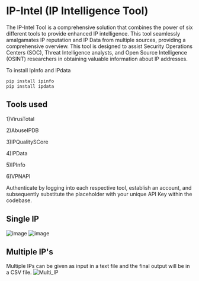 # IP-Intel (IP Intelligence Tool)

The IP-Intel Tool is a comprehensive solution that combines the power of six different tools to provide enhanced IP intelligence. This tool seamlessly amalgamates IP reputation and IP Data from multiple sources, providing a comprehensive overview. This tool is designed to assist Security Operations Centers (SOC), Threat Intelligence analysts, and Open Source Intelligence (OSINT) researchers in obtaining valuable information about IP addresses. 

To install IpInfo and IPdata
```console
pip install ipinfo
pip install ipdata
```

## Tools used

1)VirusTotal

2)AbuseIPDB

3)IPQualitySCore

4)IPData

5)IPInfo

6)VPNAPI

Authenticate by logging into each respective tool, establish an account, and subsequently substitute the placeholder with your unique API Key within the codebase.

## Single IP 
![image](https://github.com/hem675/IP-Intel/assets/76170189/2c5d13ad-4d57-4303-8ba0-ed57701db91e)
![image](https://github.com/hem675/IP-Intel/assets/76170189/5d770eee-c375-45c5-9db2-4eca64357c5f)

## Multiple IP's
Multiple IPs can be given as input in a text file and the final output will be in a CSV file.
![Multi_IP](https://github.com/hem675/IP-Intel/assets/76170189/1832e00c-841f-4cd1-b149-e1fa36f69eca)
